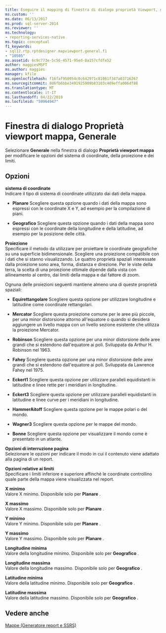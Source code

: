 ```yaml
---
title: Eseguire il mapping di finestra di dialogo proprietà Viewport, generale | Microsoft Docs
ms.custom: ''
ms.date: 06/13/2017
ms.prod: sql-server-2014
ms.reviewer: ''
ms.technology:
- reporting-services-native
ms.topic: conceptual
f1_keywords:
- sql12.rtp.rptdesigner.mapviewport.general.f1
- "10505"
ms.assetid: 6c9c773e-5c56-4571-95ed-8a157cfdfe52
author: maggiesMSFT
ms.author: maggies
manager: kfile
ms.openlocfilehash: f16faf950954c0c642971c81061f347a03716267
ms.sourcegitcommit: 8d6fb6bbe3491925909b83103c409effa006df88
ms.translationtype: MT
ms.contentlocale: it-IT
ms.lasthandoff: 04/22/2019
ms.locfileid: "59964947"
---
```

# <a name="map-viewport-properties-dialog-box-general"></a>Finestra di dialogo Proprietà viewport mappa, Generale
  Selezionare **Generale** nella finestra di dialogo **Proprietà viewport mappa** per modificare le opzioni del sistema di coordinate, della proiezione e dei limiti.  
  
## <a name="options"></a>Opzioni  
 **sistema di coordinate**  
 Indicare il tipo di sistema di coordinate utilizzato dai dati della mappa.  
  
-   **Planare** Scegliere questa opzione quando i dati della mappa sono espressi con le coordinate X e Y, ad esempio per la compilazione di piani.  
  
-   **Geografico** Scegliere questa opzione quando i dati della mappa sono espressi con le coordinate della longitudine e della latitudine, ad esempio per la posizione delle città.  
  
 **Proiezione**  
 Specificare il metodo da utilizzare per proiettare le coordinate geografiche su una superficie bidimensionale. Scegliere una proiezione compatibile con i dati che si stanno visualizzando. Le quattro proprietà spaziali interessate dalla proiezione sono area, forma, distanza e direzione. Per le viste della terra, la scelta di una proiezione ottimale dipende dalla vista con allineamento al centro, dai limiti della mappa e dal fattore di zoom.  
  
 Ognuna delle proiezioni seguenti mantiene almeno una di queste proprietà spaziali:  
  
-   **Equirettangolare** Scegliere questa opzione per utilizzare longitudine e latitudine come coordinate rettangolari.  
  
-   **Mercator** Scegliere questa proiezione comune per le aree più piccole, per una minor distorsione attorno all'equatore o quando si desidera aggiungere un livello mappa con un livello sezione esistente che utilizza la proiezione Mercator.  
  
-   **Robinson** Scegliere questa opzione per una minor distorsione delle aree grandi che si estendono dall'equatore ai poli. Sviluppata da Arthur H. Robinson nel 1963.  
  
-   **Fahey** Scegliere questa opzione per una minor distorsione delle aree grandi che si estendono dall'equatore ai poli. Sviluppata da Lawrence Fahey nel 1975.  
  
-   **Eckert1** Scegliere questa opzione per utilizzare paralleli equidistanti in latitudine e linee rette per i meridiani in longitudine.  
  
-   **Eckert3** Scegliere questa opzione per utilizzare paralleli equidistanti in latitudine e linee curve per i meridiani in longitudine.  
  
-   **HammerAitoff** Scegliere questa opzione per le mappe polari o del mondo.  
  
-   **Wagner3** Scegliere questa opzione per le mappe del mondo.  
  
-   **Bonne** Scegliere questa opzione per visualizzare il mondo come è presentato in un atlante.  
  
 **Opzioni di interruzione pagina**  
 Selezionare le opzioni per indicare il modo in cui il contenuto viene adattato alla pagina di un report.  
  
 **Opzioni relative ai limiti**  
 Specificare i limiti inferiore e superiore affinché le coordinate controllino quale parte della mappa viene visualizzata nel report.  
  
 **X minimo**  
 Valore X minimo. Disponibile solo per **Planare** .  
  
 **X massimo**  
 Valore X massimo. Disponibile solo per **Planare** .  
  
 **Y minimo**  
 Valore Y minimo. Disponibile solo per **Planare** .  
  
 **Y massimo**  
 Valore Y massimo. Disponibile solo per **Planare** .  
  
 **Longitudine minima**  
 Valore della longitudine minimo. Disponibile solo per **Geografico** .  
  
 **Longitudine massima**  
 Valore della longitudine massimo. Disponibile solo per **Geografico** .  
  
 **Latitudine minima**  
 Valore della latitudine minimo. Disponibile solo per **Geografico** .  
  
 **Latitudine massima**  
 Valore della latitudine massimo. Disponibile solo per **Geografico** .  
  
## <a name="see-also"></a>Vedere anche  
 [Mappe &#40;Generatore report e SSRS&#41;](report-design/maps-report-builder-and-ssrs.md)  
  
  
